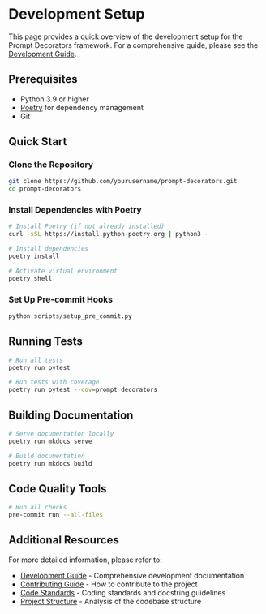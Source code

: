 # Development Setup

This page provides a quick overview of the development setup for the Prompt Decorators framework. For a comprehensive guide, please see the [Development Guide](development_guide.md).

## Prerequisites

- Python 3.9 or higher
- [Poetry](https://python-poetry.org/) for dependency management
- Git

## Quick Start

### Clone the Repository

```bash
git clone https://github.com/yourusername/prompt-decorators.git
cd prompt-decorators
```

### Install Dependencies with Poetry

```bash
# Install Poetry (if not already installed)
curl -sSL https://install.python-poetry.org | python3 -

# Install dependencies
poetry install

# Activate virtual environment
poetry shell
```

### Set Up Pre-commit Hooks

```bash
python scripts/setup_pre_commit.py
```

## Running Tests

```bash
# Run all tests
poetry run pytest

# Run tests with coverage
poetry run pytest --cov=prompt_decorators
```

## Building Documentation

```bash
# Serve documentation locally
poetry run mkdocs serve

# Build documentation
poetry run mkdocs build
```

## Code Quality Tools

```bash
# Run all checks
pre-commit run --all-files
```

## Additional Resources

For more detailed information, please refer to:

- [Development Guide](development_guide.md) - Comprehensive development documentation
- [Contributing Guide](contributing.md) - How to contribute to the project
- [Code Standards](DOCSTRING_STANDARDS.md) - Coding standards and docstring guidelines
- [Project Structure](project_summaries/code_structure_analysis.md) - Analysis of the codebase structure
